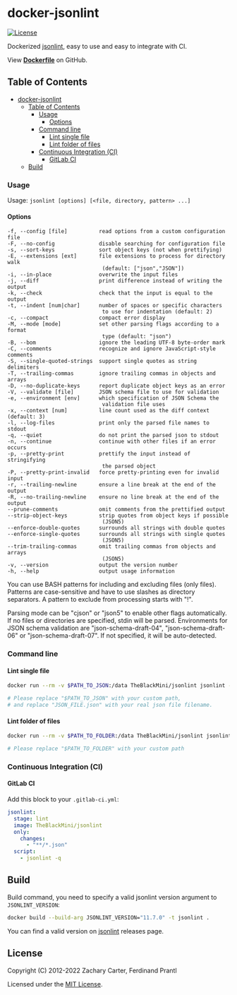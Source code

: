 # docker-jsonlint

[![License](https://img.shields.io/badge/license-MIT-%233DA639.svg)](https://opensource.org/licenses/MIT)

Dockerized [jsonlint](https://github.com/prantlf/jsonlint), easy to use and easy to integrate with CI.

View **[Dockerfile](https://github.com/TheBlackMini/jsonlint/blob/main/Dockerfile)** on GitHub.

## Table of Contents

- [docker-jsonlint](#docker-jsonlint)
  - [Table of Contents](#table-of-contents)
    - [Usage](#usage)
      - [Options](#options)
    - [Command line](#command-line)
      - [Lint single file](#lint-single-file)
      - [Lint folder of files](#lint-folder-of-files)
    - [Continuous Integration (CI)](#continuous-integration-ci)
      - [GitLab CI](#gitlab-ci)
  - [Build](#build)

### Usage

Usage: `jsonlint [options] [<file, directory, pattern> ...]`

#### Options

    -f, --config [file]          read options from a custom configuration file
    -F, --no-config              disable searching for configuration file
    -s, --sort-keys              sort object keys (not when prettifying)
    -E, --extensions [ext]       file extensions to process for directory walk
                                  (default: ["json","JSON"])
    -i, --in-place               overwrite the input files
    -j, --diff                   print difference instead of writing the output
    -k, --check                  check that the input is equal to the output
    -t, --indent [num|char]      number of spaces or specific characters
                                  to use for indentation (default: 2)
    -c, --compact                compact error display
    -M, --mode [mode]            set other parsing flags according to a format
                                  type (default: "json")
    -B, --bom                    ignore the leading UTF-8 byte-order mark
    -C, --comments               recognize and ignore JavaScript-style comments
    -S, --single-quoted-strings  support single quotes as string delimiters
    -T, --trailing-commas        ignore trailing commas in objects and arrays
    -D, --no-duplicate-keys      report duplicate object keys as an error
    -V, --validate [file]        JSON schema file to use for validation
    -e, --environment [env]      which specification of JSON Schema the
                                  validation file uses
    -x, --context [num]          line count used as the diff context (default: 3)
    -l, --log-files              print only the parsed file names to stdout
    -q, --quiet                  do not print the parsed json to stdout
    -n, --continue               continue with other files if an error occurs
    -p, --pretty-print           prettify the input instead of stringifying
                                  the parsed object
    -P, --pretty-print-invalid   force pretty-printing even for invalid input
    -r, --trailing-newline       ensure a line break at the end of the output
    -R, --no-trailing-newline    ensure no line break at the end of the output
    --prune-comments             omit comments from the prettified output
    --strip-object-keys          strip quotes from object keys if possible
                                  (JSON5)
    --enforce-double-quotes      surrounds all strings with double quotes
    --enforce-single-quotes      surrounds all strings with single quotes
                                  (JSON5)
    --trim-trailing-commas       omit trailing commas from objects and arrays
                                  (JSON5)
    -v, --version                output the version number
    -h, --help                   output usage information

You can use BASH patterns for including and excluding files (only files).
Patterns are case-sensitive and have to use slashes as directory separators.
A pattern to exclude from processing starts with "!".

Parsing mode can be "cjson" or "json5" to enable other flags automatically.
If no files or directories are specified, stdin will be parsed. Environments
for JSON schema validation are "json-schema-draft-04", "json-schema-draft-06"
or "json-schema-draft-07". If not specified, it will be auto-detected.

### Command line

#### Lint single file

```sh
docker run --rm -v $PATH_TO_JSON:/data TheBlackMini/jsonlint jsonlint -q JSON_FILE.json

# Please replace "$PATH_TO_JSON" with your custom path,
# and replace "JSON_FILE.json" with your real json file filename.
```
#### Lint folder of files
```sh
docker run --rm -v $PATH_TO_FOLDER:/data TheBlackMini/jsonlint jsonlint -q

# Please replace "$PATH_TO_FOLDER" with your custom path
```

### Continuous Integration (CI)

#### GitLab CI

Add this block to your `.gitlab-ci.yml`:

```yaml
jsonlint:
  stage: lint
  image: TheBlackMini/jsonlint
  only:
    changes:
      - "**/*.json"
  script:
    - jsonlint -q
```

## Build

Build command, you need to specify a valid jsonlint version argument to `JSONLINT_VERSION`:

```sh
docker build --build-arg JSONLINT_VERSION="11.7.0" -t jsonlint .
```

You can find a valid version on [jsonlint](https://github.com/prantlf/jsonlint/releases) releases page.

## License

Copyright (C) 2012-2022 Zachary Carter, Ferdinand Prantl

Licensed under the [MIT License].

[MIT License]: http://en.wikipedia.org/wiki/MIT_License
